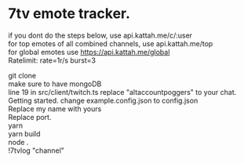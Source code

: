 # 7tv emote tracker.
if you dont do the steps below, use api.kattah.me/c/:user  
for top emotes of all combined channels, use api.kattah.me/top  
for global emotes use https://api.kattah.me/global  
Ratelimit: rate=1r/s burst=3

git clone  
make sure to have mongoDB  
line 19 in src/client/twitch.ts replace "altaccountpoggers" to your chat.  
Getting started. change example.config.json to config.json  
Replace my name with yours  
Replace port.  
yarn  
yarn build  
node .  
!7tvlog "channel"  


